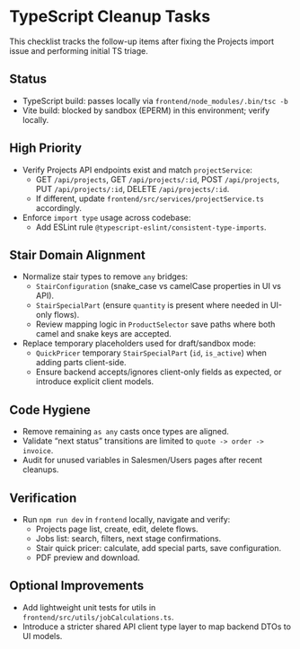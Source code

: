 # TypeScript Cleanup Tasks

This checklist tracks the follow-up items after fixing the Projects import issue and performing initial TS triage.

## Status
- TypeScript build: passes locally via `frontend/node_modules/.bin/tsc -b`
- Vite build: blocked by sandbox (EPERM) in this environment; verify locally.

## High Priority
- Verify Projects API endpoints exist and match `projectService`:
  - GET `/api/projects`, GET `/api/projects/:id`, POST `/api/projects`, PUT `/api/projects/:id`, DELETE `/api/projects/:id`.
  - If different, update `frontend/src/services/projectService.ts` accordingly.
- Enforce `import type` usage across codebase:
  - Add ESLint rule `@typescript-eslint/consistent-type-imports`.

## Stair Domain Alignment
- Normalize stair types to remove `any` bridges:
  - `StairConfiguration` (snake_case vs camelCase properties in UI vs API).
  - `StairSpecialPart` (ensure `quantity` is present where needed in UI-only flows).
  - Review mapping logic in `ProductSelector` save paths where both camel and snake keys are accepted.
- Replace temporary placeholders used for draft/sandbox mode:
  - `QuickPricer` temporary `StairSpecialPart` (`id`, `is_active`) when adding parts client-side.
  - Ensure backend accepts/ignores client-only fields as expected, or introduce explicit client models.

## Code Hygiene
- Remove remaining `as any` casts once types are aligned.
- Validate “next status” transitions are limited to `quote -> order -> invoice`.
- Audit for unused variables in Salesmen/Users pages after recent cleanups.

## Verification
- Run `npm run dev` in `frontend` locally, navigate and verify:
  - Projects page list, create, edit, delete flows.
  - Jobs list: search, filters, next stage confirmations.
  - Stair quick pricer: calculate, add special parts, save configuration.
  - PDF preview and download.

## Optional Improvements
- Add lightweight unit tests for utils in `frontend/src/utils/jobCalculations.ts`.
- Introduce a stricter shared API client type layer to map backend DTOs to UI models.

